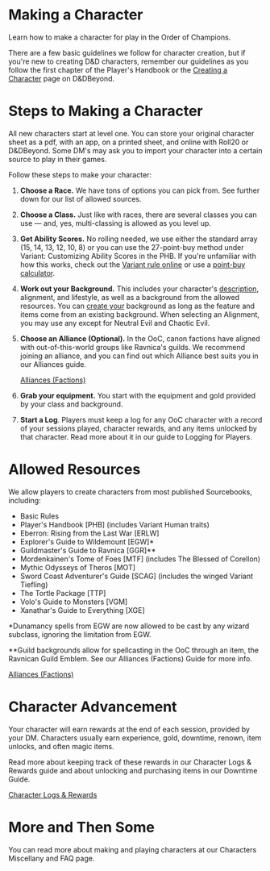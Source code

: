 # Making a Character

Learn how to make a character for play in the Order of Champions.

There are a few basic guidelines we follow for character creation, but if you're new to creating D&D characters, remember our guidelines as you follow the first chapter of the Player's Handbook or the [Creating a Character](https://www.dndbeyond.com/essentials/creating-a-character) page on D&DBeyond.

# **Steps to Making a Character**

All new characters start at level one. You can store your original character sheet as a pdf, with an app, on a printed sheet, and online with Roll20 or D&DBeyond. Some DM's may ask you to import your character into a certain source to play in their games.

Follow these steps to make your character:

1. **Choose a Race.** We have tons of options you can pick from. See further down for our list of allowed sources.
2. **Choose a Class.** Just like with races, there are several classes you can use — and, yes, multi-classing is allowed as you level up.
3. **Get Ability Scores.** No rolling needed, we use either the standard array (15, 14, 13, 12, 10, 8) or you can use the 27-point-buy method under Variant: Customizing Ability Scores in the PHB. If you're unfamiliar with how this works, check out the [Variant rule online](https://www.dndbeyond.com/sources/basic-rules/step-by-step-characters#VariantCustomizingAbilityScores) or use a [point-buy calculator](https://chicken-dinner.com/5e/5e-point-buy.html).
4. **Work out your Background.** This includes your character's [description](https://www.dndbeyond.com/sources/basic-rules/personality-and-background#PersonalityandBackground), alignment, and lifestyle, as well as a background from the allowed resources. You can [create your](https://www.dndbeyond.com/sources/basic-rules/personality-and-background#PersonalityandBackground) background as long as the feature and items come from an existing background. When selecting an Alignment, you may use any except for Neutral Evil and Chaotic Evil.
5. **Choose an Alliance (Optional).** In the OoC, canon factions have aligned with out-of-this-world groups like Ravnica's guilds. We recommend joining an alliance, and you can find out which Alliance best suits you in our Alliances guide.

    [Alliances (Factions)](Alliances%20(Factions)%206988bfef5e924b22bb0fca5c518161eb.md)

6. **Grab your equipment.** You start with the equipment and gold provided by your class and background.
7. **Start a Log**. Players must keep a log for any OoC character with a record of your sessions played, character rewards, and any items unlocked by that character. Read more about it in our guide to Logging for Players.

# **Allowed Resources**

We allow players to create characters from most published Sourcebooks, including:

- Basic Rules
- Player's Handbook [PHB] (includes Variant Human traits)
- Eberron: Rising from the Last War [ERLW]
- Explorer's Guide to Wildemount [EGW]*
- Guildmaster's Guide to Ravnica [GGR]**
- Mordenkainen's Tome of Foes [MTF] (includes The Blessed of Corellon)
- Mythic Odysseys of Theros [MOT]
- Sword Coast Adventurer's Guide [SCAG] (includes the winged Variant Tiefling)
- The Tortle Package [TTP]
- Volo's Guide to Monsters [VGM]
- Xanathar's Guide to Everything [XGE]

*Dunamancy spells from EGW are now allowed to be cast by any wizard subclass, ignoring the limitation from EGW.

**Guild backgrounds allow for spellcasting in the OoC through an item, the Ravnican Guild Emblem. See our Alliances (Factions) Guide for more info.

[Alliances (Factions)](Alliances%20(Factions)%206988bfef5e924b22bb0fca5c518161eb.md)

# **Character Advancement**

Your character will earn rewards at the end of each session, provided by your DM. Characters usually earn experience, gold, downtime, renown, item unlocks, and often magic items.

Read more about keeping track of these rewards in our Character Logs & Rewards guide and about unlocking and purchasing items in our Downtime Guide.

[Character Logs & Rewards](Character%20Logs%20&%20Rewards%20265d99a2c371420fbd5b8a9a74a43b9c.md)

# **More and Then Some**

You can read more about making and playing characters at our Characters Miscellany and FAQ page.